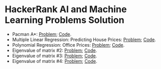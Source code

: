 # HackerRank AI and Machine Learning Problems Solution
* Pacman A*: [Problem](https://www.hackerrank.com/challenges/pacman-astar);   [Code](https://github.com/yular/AI-and-Machine-Learning-Practice-or-Contest/blob/master/Hackerrank/hackerrank_pacman-astar.cpp).
* Multiple Linear Regression: Predicting House Prices: [Problem](https://www.hackerrank.com/challenges/predicting-house-prices);   [Code](https://github.com/yular/AI-and-Machine-Learning-Practice-or-Contest/blob/master/Hackerrank/hackerrank_predicting-house-prices.cpp).
* Polynomial Regression: Office Prices: [Problem](https://www.hackerrank.com/challenges/predicting-office-space-price);   [Code](https://github.com/yular/AI-and-Machine-Learning-Practice-or-Contest/blob/master/Hackerrank/hackerrank_predicting-office-space-price.cpp).
* Eigenvalue of matrix #2: [Problem](https://www.hackerrank.com/challenges/eigenvalue-of-matrix-2);    [Code](https://github.com/yular/AI-and-Machine-Learning-Practice-or-Contest/blob/master/Hackerrank/hackerrank_eigenvalue-of-matrix-2).
* Eigenvalue of matrix #3: [Problem](https://www.hackerrank.com/challenges/eigenvalues-of-matrix-3);   [Code](https://github.com/yular/AI-and-Machine-Learning-Practice-or-Contest/blob/master/Hackerrank/hackerrank_eigenvalue-of-matrix-3).
* Eigenvalue of matrix #4: [Problem](https://www.hackerrank.com/challenges/eigenvalues-of-matrix-4);    [Code](https://github.com/yular/AI-and-Machine-Learning-Practice-or-Contest/blob/master/Hackerrank/hackerrank_eigenvalues-of-matrix-4).
